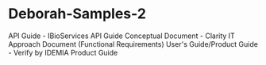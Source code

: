 # Deborah-Samples-2
API Guide - IBioServices API Guide
Conceptual Document - Clarity IT Approach Document (Functional Requirements)
User's Guide/Product Guide - Verify by IDEMIA Product Guide
